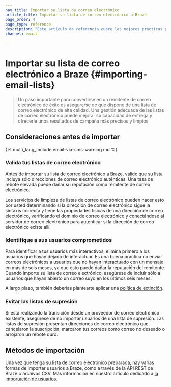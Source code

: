 ```yaml
---
nav_title: Importar su lista de correo electrónico
article_title: Importar su lista de correo electrónico a Braze
page_order: 4
page_type: reference
description: "Este artículo de referencia cubre las mejores prácticas para importar tu lista de correo electrónico a Braze."
channel: email

---
```


# Importar su lista de correo electrónico a Braze {#importing-email-lists}

> Un paso importante para convertirse en un remitente de correo electrónico de éxito es asegurarse de que dispone de una lista de correo electrónico de alta calidad. Una gestión adecuada de las listas de correo electrónico puede mejorar su capacidad de entrega y ofrecerle unos resultados de campaña más precisos y limpios.

## Consideraciones antes de importar

{% multi_lang_include email-via-sms-warning.md %}

### Valida tus listas de correo electrónico

Antes de importar su lista de correo electrónico a Braze, valide que su lista incluya sólo direcciones de correo electrónico auténticas. Una tasa de rebote elevada puede dañar su reputación como remitente de correo electrónico. 

Los servicios de limpieza de listas de correo electrónico pueden hacer esto por usted determinando si la dirección de correo electrónico sigue la sintaxis correcta y tiene las propiedades físicas de una dirección de correo electrónico, verificando el dominio de correo electrónico y conectándose al servidor de correo electrónico para autenticar si la dirección de correo electrónico existe allí.

### Identifique a sus usuarios comprometidos

Para identificar a tus usuarios más interactivos, elimina primero a los usuarios que hayan dejado de interactuar. Es una buena práctica no enviar correos electrónicos a usuarios que no hayan interactuado con un mensaje en más de seis meses, ya que esto puede dañar la reputación del remitente. Cuando importe su lista de correo electrónico, asegúrese de incluir sólo a usuarios que hayan abierto un correo suyo en los últimos seis meses.

A largo plazo, también deberías plantearte aplicar una [política de extinción]({{site.baseurl}}/user_guide/message_building_by_channel/email/best_practices/sunset_policies/).

### Evitar las listas de supresión

Si está realizando la transición desde un proveedor de correo electrónico existente, asegúrese de no importar usuarios de una lista de supresión. Las listas de supresión presentan direcciones de correo electrónico que cancelaron la suscripción, marcaron tus correos como correo no deseado o arrojaron un rebote duro.

## Métodos de importación

Una vez que tenga su lista de correo electrónico preparada, hay varias formas de importar usuarios a Braze, como a través de la API REST de Braze o archivos CSV. Más información en nuestro artículo dedicado a [la importación de usuarios]({{site.baseurl}}/user_guide/data/user_data_collection/user_import/).

